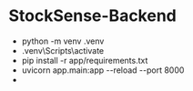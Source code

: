 # StockSense-Backend

- python -m venv .venv
- .venv\Scripts\activate
- pip install -r app/requirements.txt
- uvicorn app.main:app --reload --port 8000
- 
